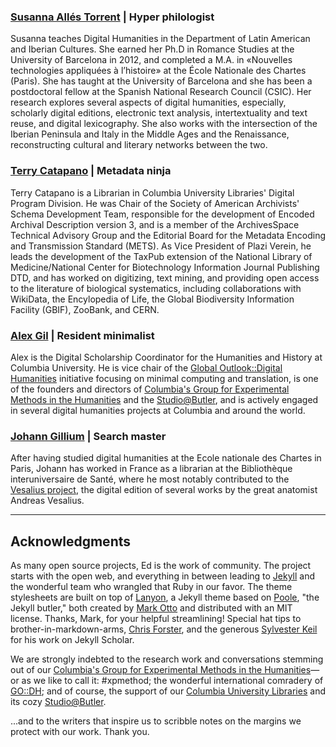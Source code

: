 
### [Susanna Allés Torrent](http://susannalles.github.io/) | Hyper philologist

Susanna teaches Digital Humanities in the Department of Latin American and Iberian Cultures. She earned her Ph.D in Romance Studies at the University of Barcelona in 2012, and completed a M.A. in «Nouvelles technologies appliquées à l’histoire» at the École Nationale des Chartes (Paris). She has taught at the University of Barcelona and she has been a postdoctoral fellow at the Spanish National Research Council (CSIC). Her research explores several aspects of digital humanities, especially, scholarly digital editions, electronic text analysis, intertextuality and text reuse, and digital lexicography. She also works with the intersection of the Iberian Peninsula and Italy in the Middle Ages and the Renaissance, reconstructing cultural and literary networks between the two.


### [Terry Catapano](https://github.com/tcatapano) | Metadata ninja

Terry Catapano is a Librarian in Columbia University Libraries' Digital Program Division. He was Chair of the Society of American Archivists' Schema Development Team, responsible for the development of Encoded Archival Description version 3, and is a member of the ArchivesSpace Technical Advisory Group and the Editorial Board for the Metadata Encoding and Transmission Standard (METS). As Vice President of Plazi Verein, he leads the development of the TaxPub extension of the National Library of Medicine/National Center for Biotechnology Information Journal Publishing DTD, and has worked on digitizing, text mining, and providing open access to the literature of biological systematics, including collaborations with WikiData, the Encylopedia of Life, the Global Biodiversity Information Facility (GBIF), ZooBank, and CERN.

### [Alex Gil](http://www.elotroalex.com/) | Resident minimalist

Alex is the Digital Scholarship Coordinator for the Humanities and History at Columbia University. He is vice chair of the [Global Outlook::Digital Humanities](http://www.globaloutlookdh.org/) initiative focusing on minimal computing and translation, is one of the founders and directors of [Columbia's Group for Experimental Methods in the Humanities](http://xpmethod.plaintext.in/) and the [Studio@Butler](https://studio.cul.columbia.edu/), and is actively engaged in several digital humanities projects at Columbia and around the world.

### [Johann Gillium](https://github.com/JohannGillium) | Search master

After having studied digital humanities at the Ecole nationale des Chartes in Paris, Johann has worked in France as a librarian at the Bibliothèque interuniversaire de Santé, where he most notably contributed to the [Vesalius project](http://www3.biusante.parisdescartes.fr/vesale/debut.htm), the digital edition of several works by the great anatomist Andreas Vesalius.


---

## Acknowledgments

As many open source projects, Ed is the work of community. The project starts with the open web, and everything in between leading to [Jekyll](https://jekyllrb.com/) and the wonderful team who wrangled that Ruby in our favor. The theme stylesheets are built on top of [Lanyon](https://github.com/poole/lanyon), a Jekyll theme based on [Poole](http://getpoole.com), "the Jekyll butler," both created by [Mark Otto](https://github.com/mdo) and distributed with an MIT license. Thanks, Mark, for your helpful streamlining! Special hat tips to brother-in-markdown-arms, [Chris Forster](https://github.com/c-forster), and the generous [Sylvester Keil](https://github.com/inukshuk/) for his work on Jekyll Scholar.


We are strongly indebted to the research work and conversations stemming out of our [Columbia's Group for Experimental Methods in the Humanities](http://xpmethod.plaintext.in/)—or as we like to call it: #xpmethod; the wonderful international comradery of [GO::DH](http://www.globaloutlookdh.org/); and of course, the support of our [Columbia University Libraries](http://library.columbia.edu/) and its cozy [Studio@Butler](https://studio.cul.columbia.edu/).

...and to the writers that inspire us to scribble notes on the margins we protect with our work. Thank you.
